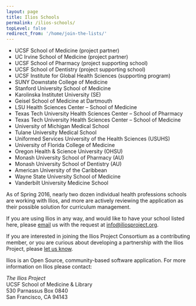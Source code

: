 ```yaml
---
layout: page
title: Ilios Schools
permalink: /ilios-schools/
topLevel: false
redirect_from: '/home/join-the-lists/'
---
```


- UCSF School of Medicine (project partner)
- UC Irvine School of Medicine (project partner)
- UCSF School of Pharmacy (project supporting school)
- UCSF School of Dentistry (project supporting school)
- UCSF Institute for Global Health Sciences (supporting program)
- SUNY Downstate College of Medicine
- Stanford University School of Medicine
- Karolinska Institutet University (SE)
- Geisel School of Medicine at Dartmouth
- LSU Health Sciences Center – School of Medicine
- Texas Tech University Health Sciences Center – School of Pharmacy
- Texas Tech University Health Sciences Center – School of Medicine
- University of Michigan Medical School
- Tulane University Medical School
- Uniformed Services University of the Health Sciences (USUHS)
- University of Florida College of Medicine
- Oregon Health & Science University (OHSU)
- Monash University School of Pharmacy (AU)
- Monash University School of Dentistry (AU)
- American University of the Caribbean
- Wayne State University School of Medicine
- Vanderbilt University Medicine School

As of Spring 2016, nearly two dozen individual health professions schools are working with Ilios, and more are actively reviewing the application as their possible solution for curriculum management.

If you are using Ilios in any way, and would like to have your school listed here, please [email](mailto:info@iliosproject.org) us with the request at [info@iliosproject.org](mailto:info@iliosproject.org).

If you are interested in joining the Ilios Project Consortium as a contributing member, or you are curious about developing a partnership with the Ilios Project, please [let us know](mailto:info@iliosproject.org?subject=PartnerInquiry).

Ilios is an Open Source, community-based software application. For more information on Ilios please contact:

*The Ilios Project* <br>
UCSF School of Medicine & Library <br>
530 Parnassus Box 0840 <br>
San Francisco, CA 94143
